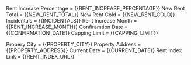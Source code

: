 Rent Increase Percentage = {{RENT_INCREASE_PERCENTAGE}}
New Rent Total = {{NEW_RENT_TOTAL}}
New Rent Cold = {{NEW_RENT_COLD}}
Incidentals = {{INCIDENTALS}}
Rent Increase Month = {{RENT_INCREASE_MONTH}}
Confiramtion Date = {{CONFIRMATION_DATE}}
Capping Limit = {{CAPPING_LIMIT}}

Propery City = {{PROPERTY_CITY}}
Property Address = {{PROPERTY_ADDRESS}}
Current Date = {{CURRENT_DATE}}
Rent Index Link = {{RENT_INDEX_URL}}